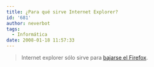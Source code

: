 ```yaml
---
title: ¿Para qué sirve Internet Explorer?
id: '681'
author: neverbot
tags:
  - Informática
date: 2008-01-18 11:57:33
---
```


> Internet explorer sólo sirve para [bajarse el Firefox](http://www.mozilla-europe.org/es/products/firefox/).
